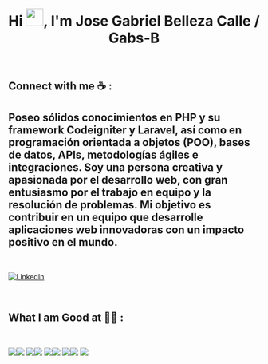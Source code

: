 <h1 align="center">Hi <img src="https://media.giphy.com/media/hvRJCLFzcasrR4ia7z/giphy.gif" width="35">, I'm Jose Gabriel Belleza Calle / Gabs-B</h1>

<br>

## Connect with me ☕ :
## Poseo sólidos conocimientos en PHP y su framework Codeigniter y Laravel, así como en programación orientada a objetos (POO), bases de datos, APIs, metodologías ágiles e integraciones. Soy una persona creativa y apasionada por el desarrollo web, con gran entusiasmo por el trabajo en equipo y la resolución de problemas. Mi objetivo es contribuir en un equipo que desarrolle aplicaciones web innovadoras con un impacto positivo en el mundo.
<br>

[![LinkedIn](https://img.icons8.com/fluency/48/000000/linkedin.png "José Gabriel Belleza Calle")](https://www.linkedin.com/in/jose-gabriel-belleza-calle-93466232b/)

<br>

## What I am Good at 🧑‍💻 :

<br>

<img src="https://img.icons8.com/color/48/000000/html-5--v1.png"/><img src="https://img.icons8.com/color/48/000000/css3.png"/>
<img src="https://img.icons8.com/color/48/000000/javascript--v1.png"/><img src="https://img.icons8.com/officel/48/000000/php-logo.png"/>
<img src="https://img.icons8.com/fluency/48/000000/laravel.png"/><img src="https://img.icons8.com/ios-filled/48/000000/sql.png"/>
<img src="https://codeigniter.com/"/><img src="https://img.icons8.com/fluency/48/000000/postman-api.png"/>
<img src="https://img.icons8.com/color/48/000000/git.png"/>



<br>
